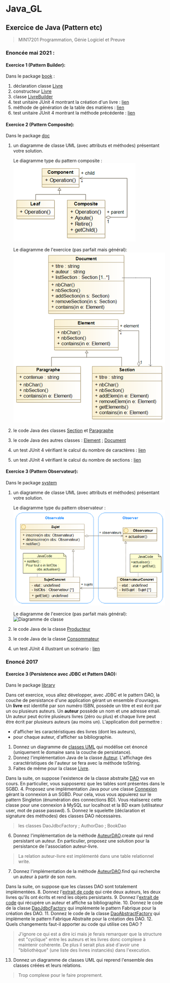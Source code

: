 # Java_GL
## Exercice de Java (Pattern etc)
>MIN17201 Programmation, Génie Logiciel et Preuve

### Enoncée mai 2021 :

#### Exercice 1 (Pattern Builder): 
Dans le package [book](./src/main/java/book) :
1. déclaration classe [Livre](./src/main/java/book/Livre.java)
1. constructeur [Livre](./src/main/java/book/Livre.java)
1. classe [LivreBuilder](./src/main/java/book/LivreBuilder.java)
1. test unitaire JUnit 4 montrant la création d'un livre : [lien](./src/test/java/book/LivreBuilderTest.java)
1. méthode de génération de la table des matières : [lien](./src/main/java/book/Livre.java)
1. test unitaire JUnit 4 montrant la méthode précédente : [lien](./src/test/java/book/LivreTest.java)

#### Exercice 2 (Pattern Composite):
Dans le package [doc](./src/main/java/doc)
1. un diagramme de classe UML (avec attributs et méthodes) présentant votre solution.
    
    Le diagramme type du pattern composite : 
    ![Pattern Composite](./uml/Pattern_Composite.png)
    
    Le diagramme de l'exercice (pas parfait mais général): 
    ![Diagramme de classe](./uml/Diagramme_de_classe-Document.png)

1. le code Java des classes [Section](./src/main/java/doc/Section.java) et [Paragraphe](./src/main/java/doc/Paragraphe.java)
1. le code Java des autres classes : [Element](./src/main/java/doc/Element.java) ; [Document](./src/main/java/doc/Document.java)
1. un test JUnit 4 vérifiant le calcul du nombre de caractères : [lien](./src/test/java/doc/DocumentTest.java)
1. un test JUnit 4 vérifiant le calcul du nombre de sections : [lien](./src/test/java/doc/DocumentTest.java)

#### Exercice 3 (Pattern Observateur):
Dans le package [system](./src/main/java/system)
1. un diagramme de classe UML (avec attributs et méthodes) présentant votre solution.
    
    Le diagramme type du pattern observateur : 
    ![Pattern Observateur](./uml/Pattern_Observer.png)
       
    Le diagramme de l'exercice (pas parfait mais général): 
    ![Diagramme de classe](./uml/Diagramme_de_classe-Systeme.png)

1. le code Java de la classe [Producteur](./src/main/java/system/Producteur.java)
1. le code Java de la classe [Consommateur](./src/main/java/system/Consommateur.java)
1. un test JUnit 4 illustrant un scénario : [lien](./src/test/java/system/ScenarioTest.java)

### Enoncé 2017
#### Exercice 3 (Persistence avec JDBC et Pattern DAO):
Dans le package [library](./src/main/java/library)

Dans cet exercice, vous allez développer, avec JDBC et le pattern DAO, la couche de persistance d'une application gérant un ensemble d'ouvrages.
Un **livre** est identifié par son numéro ISBN, possède un titre et est écrit par un ou plusieurs auteurs.
Un **auteur** possède un nom et une adresse email. Un auteur peut écrire plusieurs livres (zéro ou plus) et chaque livre peut être écrit par plusieurs auteurs (au moins un).
L'application doit permettre :
 * d'afficher les caractéristiques des livres (dont les auteurs),
 * pour chaque auteur, d'afficher sa bibliographie.

1. Donnez un diagramme de [classes UML](./uml/Diagramme_de_classe-Library.png) qui modélise cet énoncé (uniquement le domaine sans la couche de persistance).
2. Donnez l'implémentation Java de la classe [Auteur](./src/main/java/library/Author.java). L'affichage des caractéristiques de l'auteur se fera avec la méthode toString.
3. Faites de même pour la classe [Livre](./src/main/java/library/Book.java). 

Dans la suite, on suppose l'existence de la classe abstraite [DAO<T>](./src/main/java/library/dao/Dao.java) vue en cours. En particulier, vous supposerez que les tables sont présentes dans le SGBD.
4. Proposez une implémentation Java pour une classe [Connexion](./src/main/java/library/dao/DaoAbstractFactory.java) gérant la connexion à un SGBD. Pour cela, vous vous appuierez sur le pattern Singleton (énumération des connections BD). Vous réaliserez cette classe pour une connexion à MySQL sur localhost et la BD exam (utilisateur user, mot de passe passwd).
5. Donnez le squelette (déclaration et signature des méthodes) des classes DAO nécessaires.
> les classes DaoJdbcFactory ; AuthorDao ; BookDao
6. Donnez l'implémentation de la méthode [AuteurDAO](./src/main/java/library/dao/AuthorDao.java).create qui rend persistant un auteur. En particulier, proposez une solution pour la persistance de l'association auteur-livre.
> La relation auteur-livre est implémenté dans une table relationnel write.
7. Donnez l'implémentation de la méthode [AuteurDAO](./src/main/java/library/dao/AuthorDao.java).find qui recherche un auteur à partir de son nom.

Dans la suite, on suppose que les classes DAO sont totalement implémentées.
8. Donnez l'[extrait de code](./src/main/java/library/Main.java) qui crée deux auteurs, les deux livres qu'ils ont écrits et rend les objets persistants.
9. Donnez l'[extrait de code](./src/main/java/library/Main.java) qui récupère un auteur et affiche sa bibliographie.
10. Donnez le code de la classe [DaoJdbcFactory](./src/main/java/library/dao/DaoJdbcFactory.java) qui implémente le pattern Fabrique pour la création des DAO.
11. Donnez le code de la classe [DaoAbstractFactory](./src/main/java/library/dao/DaoAbstractFactory.java) qui implémente le pattern Fabrique Abstraite pour la création des DAO.
12. Quels changements faut-il apporter au code qui utilise ces DAO ?
> J'ignore ce qui est a dire ici mais je ferais remarquer que la structure est "cyclique" entre les auteurs et les livres donc complexe à maintenir cohérente.
> De plus il serait plus aisé d'avoir une "bibliothèque" (une liste des livres instanciés) dans l'execution.
13. Donnez un diagramme de classes UML qui reprend l'ensemble des classes créées et leurs relations.
> Trop complexe pour le faire proprement.